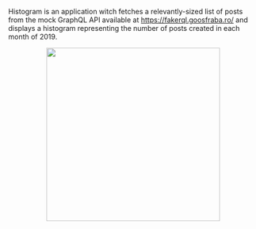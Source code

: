 Histogram is an application witch fetches a relevantly-sized list of posts from the mock GraphQL API available at https://fakerql.goosfraba.ro/ and displays a histogram representing the number of posts created in each month of 2019.

<p align="center">
<img  src="histogram.jpg" width="350">
</p>
